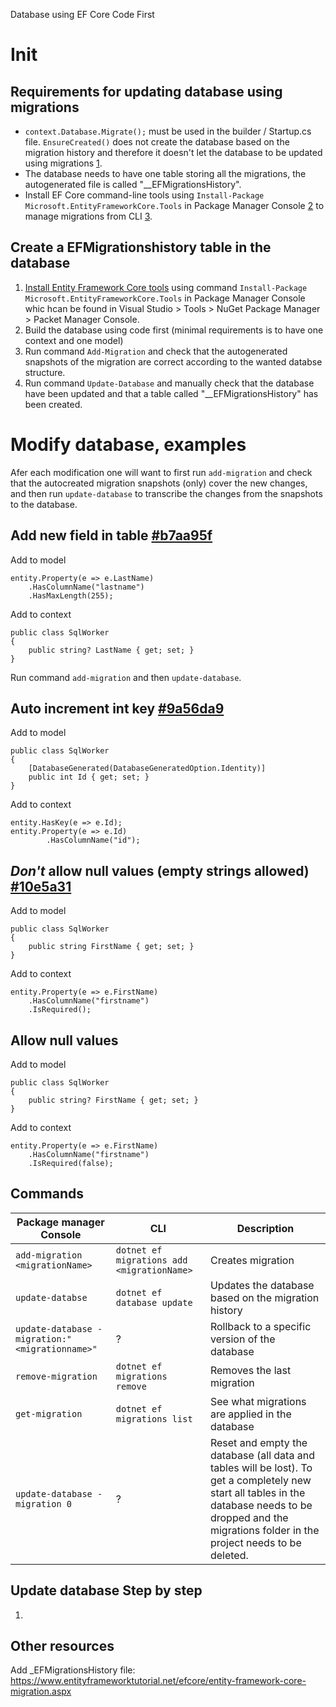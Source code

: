 Database using EF Core Code First
# Init

## Requirements for updating database using migrations
- ```context.Database.Migrate();``` must be used in the builder / Startup.cs file. ```EnsureCreated()``` does not create the database based on the migration history and therefore it doesn't let the database to be updated using migrations [1].
- The database needs to have one table storing all the migrations, the autogenerated file is called "__EFMigrationsHistory".
- Install EF Core command-line tools using `Install-Package Microsoft.EntityFrameworkCore.Tools` in Package Manager Console [2] to manage migrations from CLI [3].

[1]: https://stackoverflow.com/questions/38238043/how-and-where-to-call-database-ensurecreated-and-database-migrate
[2]: https://docs.microsoft.com/en-us/ef/core/cli/powershell
[3]: https://docs.microsoft.com/en-us/ef/core/managing-schemas/migrations/managing?tabs=vs

## Create a EFMigrationshistory table in the database
1. <a href="https://docs.microsoft.com/en-us/ef/core/cli/powershell">Install Entity Framework Core tools</a> using command `Install-Package Microsoft.EntityFrameworkCore.Tools` in Package Manager Console whic hcan be found in Visual Studio > Tools > NuGet Package Manager > Packet Manager Console.
2. Build the database using code first (minimal requirements is to have one context and one model)
3. Run command `Add-Migration` and check that the autogenerated snapshots of the migration are correct according to the wanted databse structure.
4. Run command `Update-Database` and manually check that the database have been updated and that a table called "__EFMigrationsHistory" has been created.

# Modify database, examples
Afer each modification one will want to first run `add-migration` and check that the autocreated migration snapshots (only) cover the new changes, and then run `update-database` to transcribe the changes from the snapshots to the database.

## Add new field in table [#b7aa95f](https://github.com/a20sarle/EntityFrameworkExample/commit/b7aa95f507e6717d8affd88bf140709d7741ad30) 
Add to model
```
entity.Property(e => e.LastName)
    .HasColumnName("lastname")
    .HasMaxLength(255);
```
Add to context
```
public class SqlWorker
{
    public string? LastName { get; set; }
}
```
Run command `add-migration` and then `update-database`.

## Auto increment int key [#9a56da9](https://github.com/a20sarle/EntityFrameworkExample/commit/9a56da9faa55c38fa264132ff53341228a344845) 
Add to model
```
public class SqlWorker
{
    [DatabaseGenerated(DatabaseGeneratedOption.Identity)]
    public int Id { get; set; }
}
```
Add to context
```
entity.HasKey(e => e.Id);
entity.Property(e => e.Id)
        .HasColumnName("id");
```
## _Don't_ allow null values (empty strings allowed) [#10e5a31](https://github.com/a20sarle/EntityFrameworkExample/commit/10e5a31f323455afc4b1f2d270c5e349a7feca6b)
Add to model
```
public class SqlWorker
{
    public string FirstName { get; set; }
}
```
Add to context
```
entity.Property(e => e.FirstName)
    .HasColumnName("firstname")
    .IsRequired();
```

## Allow null values
Add to model
```
public class SqlWorker
{
    public string? FirstName { get; set; }
}
```
Add to context
```
entity.Property(e => e.FirstName)
    .HasColumnName("firstname")
    .IsRequired(false);
```


## Commands

Package manager Console                             | CLI                                        | Description
------------------------------                      | -----------------------------------------  | ----------------------
`add-migration <migrationName>`                     | `dotnet ef migrations add <migrationName>` | Creates migration
`update-databse`                                    | `dotnet ef database update`                | Updates the database based on the migration history
`update-database -migration:"<migrationname>"`      | ?                                          | Rollback to a specific version of the database 
`remove-migration`                                  | `dotnet ef migrations remove`              | Removes the last migration
`get-migration`                                     | `dotnet ef migrations list`                | See what migrations are applied in the database
`update-database -migration 0`                      | ?                                          | Reset and empty the database (all data and tables will be lost). To                                                                                                    get a completely new start all tables in the database needs to be                                                                                                      dropped and the migrations folder in the project needs to be                                                                                                            deleted.


## Update database Step by step
1. 

## Other resources
Add _EFMigrationsHistory file: https://www.entityframeworktutorial.net/efcore/entity-framework-core-migration.aspx

